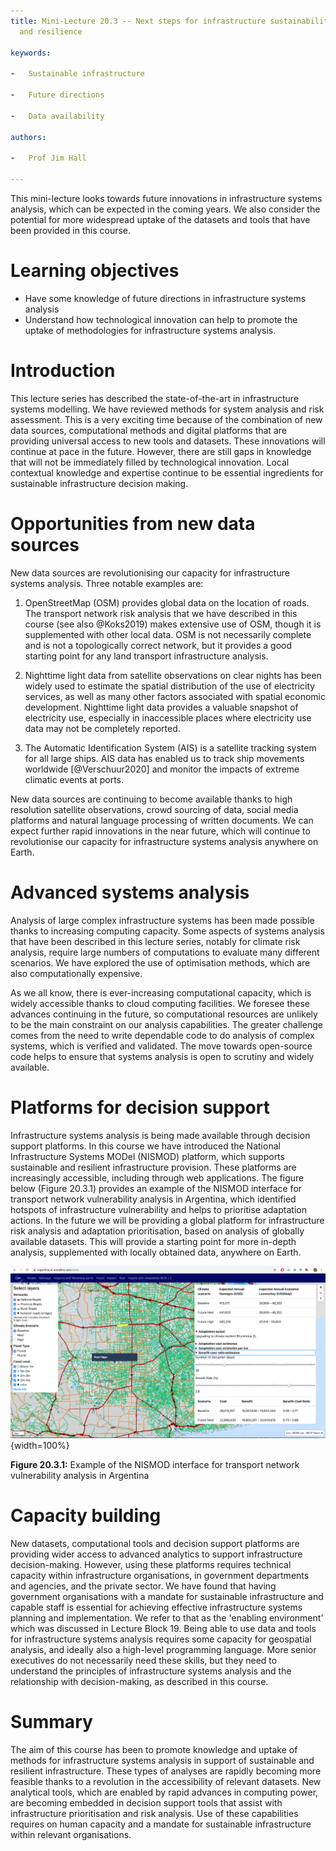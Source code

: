 ```yaml
---
title: Mini-Lecture 20.3 -- Next steps for infrastructure sustainability
  and resilience

keywords:

-   Sustainable infrastructure

-   Future directions

-   Data availability

authors:

-   Prof Jim Hall

---
```


This mini-lecture looks towards future innovations in infrastructure
systems analysis, which can be expected in the coming years. We also
consider the potential for more widespread uptake of the datasets and
tools that have been provided in this course.

# Learning objectives

-   Have some knowledge of future directions in infrastructure systems
    analysis
-   Understand how technological innovation can help to promote the
    uptake of methodologies for infrastructure systems analysis.

# Introduction

This lecture series has described the state-of-the-art in infrastructure
systems modelling. We have reviewed methods for system analysis and risk
assessment. This is a very exciting time because of the combination of
new data sources, computational methods and digital platforms that are
providing universal access to new tools and datasets. These innovations
will continue at pace in the future. However, there are still gaps in
knowledge that will not be immediately filled by technological
innovation. Local contextual knowledge and expertise continue to be
essential ingredients for sustainable infrastructure decision making.

# Opportunities from new data sources

New data sources are revolutionising our capacity for infrastructure
systems analysis. Three notable examples are:

1.  OpenStreetMap (OSM) provides global data on the location of roads.
    The transport network risk analysis that we have described in this
    course (see also @Koks2019) makes extensive use of OSM, though it
    is supplemented with other local data. OSM is not necessarily
    complete and is not a topologically correct network, but it provides
    a good starting point for any land transport infrastructure
    analysis.

2.  Nighttime light data from satellite observations on clear nights has
    been widely used to estimate the spatial distribution of the use of
    electricity services, as well as many other factors associated with
    spatial economic development. Nighttime light data provides a
    valuable snapshot of electricity use, especially in inaccessible
    places where electricity use data may not be completely reported.

3.  The Automatic Identification System (AIS) is a satellite tracking
    system for all large ships. AIS data has enabled us to track ship
    movements worldwide [@Verschuur2020] and monitor the impacts of
    extreme climatic events at ports.

New data sources are continuing to become available thanks to high
resolution satellite observations, crowd sourcing of data, social media
platforms and natural language processing of written documents. We can
expect further rapid innovations in the near future, which will continue
to revolutionise our capacity for infrastructure systems analysis
anywhere on Earth.

# Advanced systems analysis

Analysis of large complex infrastructure systems has been made possible
thanks to increasing computing capacity. Some aspects of systems
analysis that have been described in this lecture series, notably for
climate risk analysis, require large numbers of computations to evaluate
many different scenarios. We have explored the use of optimisation
methods, which are also computationally expensive.

As we all know, there is ever-increasing computational capacity, which
is widely accessible thanks to cloud computing facilities. We foresee
these advances continuing in the future, so computational resources are
unlikely to be the main constraint on our analysis capabilities. The
greater challenge comes from the need to write dependable code to do
analysis of complex systems, which is verified and validated. The move
towards open-source code helps to ensure that systems analysis is open
to scrutiny and widely available.

# Platforms for decision support

Infrastructure systems analysis is being made available through decision
support platforms. In this course we have introduced the National
Infrastructure Systems MODel (NISMOD) platform, which supports
sustainable and resilient infrastructure provision. These platforms are
increasingly accessible, including through web applications. The figure
below (Figure 20.3.1) provides an example of the NISMOD interface for
transport network vulnerability analysis in Argentina, which identified
hotspots of infrastructure vulnerability and helps to prioritise
adaptation actions. In the future we will be providing a global platform
for infrastructure risk analysis and adaptation prioritisation, based on
analysis of globally available datasets. This will provide a starting
point for more in-depth analysis, supplemented with locally obtained
data, anywhere on Earth.

![](assets/Figure_20.3.1.png){width=100%}

**Figure 20.3.1:** Example of the NISMOD interface for transport network
vulnerability analysis in Argentina

# Capacity building

New datasets, computational tools and decision support platforms are
providing wider access to advanced analytics to support infrastructure
decision-making. However, using these platforms requires technical
capacity within infrastructure organisations, in government departments
and agencies, and the private sector. We have found that having
government organisations with a mandate for sustainable infrastructure
and capable staff is essential for achieving effective infrastructure
systems planning and implementation. We refer to that as the 'enabling
environment' which was discussed in Lecture Block 19. Being able to use
data and tools for infrastructure systems analysis requires some
capacity for geospatial analysis, and ideally also a high-level
programming language. More senior executives do not necessarily need
these skills, but they need to understand the principles of
infrastructure systems analysis and the relationship with
decision-making, as described in this course.

# Summary

The aim of this course has been to promote knowledge and uptake of
methods for infrastructure systems analysis in support of sustainable
and resilient infrastructure. These types of analyses are rapidly
becoming more feasible thanks to a revolution in the accessibility of
relevant datasets. New analytical tools, which are enabled by rapid
advances in computing power, are becoming embedded in decision support
tools that assist with infrastructure prioritisation and risk analysis.
Use of these capabilities requires on human capacity and a mandate for
sustainable infrastructure within relevant organisations.
